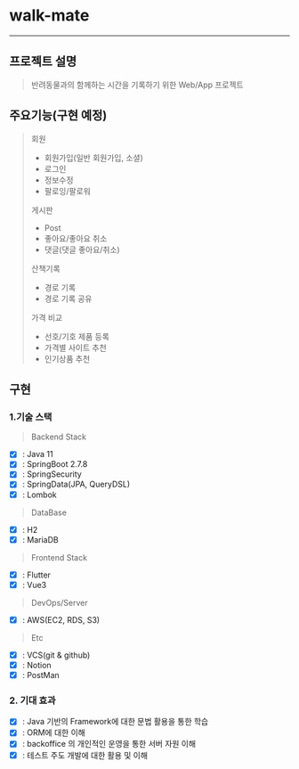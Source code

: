 # walk-mate

<hr>

## 프로젝트 설명

> 반려동물과의 함께하는 시간을 기록하기 위한 Web/App 프로젝트

## 주요기능(구현 예정)

> 회원
> - 회원가입(일반 회원가입, 소셜)
> - 로그인
> - 정보수정
> - 팔로잉/팔로워
>
> 게시판
> - Post
> - 좋아요/좋아요 취소
> - 댓글(댓글 좋아요/취소)
>
> 산책기록
> - 경로 기록
> - 경로 기록 공유
>
> 가격 비교
> - 선호/기호 제품 등록
> - 가격별 사이트 추천
> - 인기상품 추천

## 구현

### 1.기술 스택

> <p>Backend Stack</p>

- [x] : Java 11
- [x] : SpringBoot 2.7.8
- [x] : SpringSecurity
- [x] : SpringData(JPA, QueryDSL)
- [x] : Lombok

> <p>DataBase</p>

- [x] : H2
- [x] : MariaDB

> <p>Frontend Stack</p>

- [x] : Flutter
- [x] : Vue3

> <p>DevOps/Server</p>

- [x] : AWS(EC2, RDS, S3)

> <p>Etc</p>

- [x] : VCS(git & github)
- [x] : Notion
- [x] : PostMan

### 2. 기대 효과

- [x] : Java 기반의 Framework에 대한 문법 활용을 통한 학습
- [x] : ORM에 대한 이해
- [x] : backoffice 의 개인적인 운영을 통한 서버 자원 이해
- [x] : 테스트 주도 개발에 대한 활용 및 이해